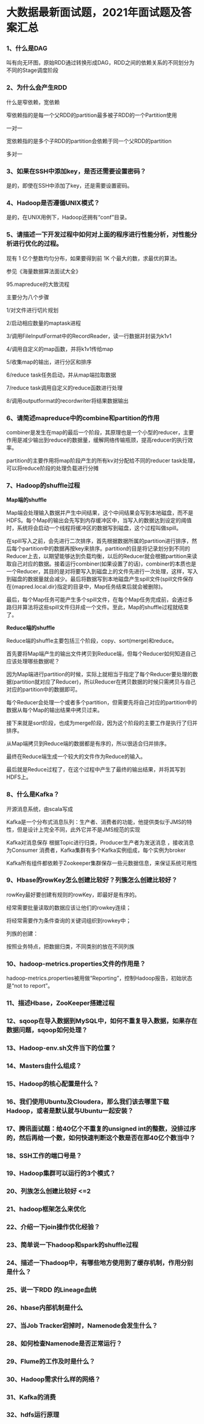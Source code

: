 # 大数据最新面试题，2021年面试题及答案汇总

### 1、什么是DAG

叫有向无环图，原始RDD通过转换形成DAG，RDD之间的依赖关系的不同划分为不同的Stage调度阶段


### 2、为什么会产生RDD

什么是窄依赖，宽依赖

窄依赖指的是每一个父RDD的partition最多被子RDD的一个Partition使用

一对一

宽依赖指的是多个子RDD的partition会依赖于同一个父RDD的partition

多对一


### 3、如果在SSH中添加key，是否还需要设置密码？

是的，即使在SSH中添加了key，还是需要设置密码。


### 4、Hadoop是否遵循UNIX模式？

是的，在UNIX用例下，Hadoop还拥有“conf”目录。


### 5、请描述一下开发过程中如何对上面的程序进行性能分析，对性能分析进行优化的过程。

现有 1 亿个整数均匀分布，如果要得到前 1K 个最大的数，求最优的算法。

参见《海量数据算法面试大全》

95.mapreduce的大致流程

主要分为八个步骤

1/对文件进行切片规划

2/启动相应数量的maptask进程

3/调用FileInputFormat中的RecordReader，读一行数据并封装为k1v1

4/调用自定义的map函数，并将k1v1传给map

5/收集map的输出，进行分区和排序

6/reduce task任务启动，并从map端拉取数据

7/reduce task调用自定义的reduce函数进行处理

8/调用outputformat的recordwriter将结果数据输出


### 6、请简述mapreduce中的combine和partition的作用

combiner是发生在map的最后一个阶段，其原理也是一个小型的reducer，主要作用是减少输出到reduce的数据量，缓解网络传输瓶颈，提高reducer的执行效率。

partition的主要作用将map阶段产生的所有kv对分配给不同的reducer task处理，可以将reduce阶段的处理负载进行分摊


### 7、Hadoop的shuffle过程

**Map端的shuffle**

Map端会处理输入数据并产生中间结果，这个中间结果会写到本地磁盘，而不是HDFS。每个Map的输出会先写到内存缓冲区中，当写入的数据达到设定的阈值时，系统将会启动一个线程将缓冲区的数据写到磁盘，这个过程叫做spill。

在spill写入之前，会先进行二次排序，首先根据数据所属的partition进行排序，然后每个partition中的数据再按key来排序。partition的目是将记录划分到不同的Reducer上去，以期望能够达到负载均衡，以后的Reducer就会根据partition来读取自己对应的数据。接着运行combiner(如果设置了的话)，combiner的本质也是一个Reducer，其目的是对将要写入到磁盘上的文件先进行一次处理，这样，写入到磁盘的数据量就会减少。最后将数据写到本地磁盘产生spill文件(spill文件保存在{mapred.local.dir}指定的目录中，Map任务结束后就会被删除)。

最后，每个Map任务可能产生多个spill文件，在每个Map任务完成前，会通过多路归并算法将这些spill文件归并成一个文件。至此，Map的shuffle过程就结束了。

**Reduce端的shuffle**

Reduce端的shuffle主要包括三个阶段，copy、sort(merge)和reduce。

首先要将Map端产生的输出文件拷贝到Reduce端，但每个Reducer如何知道自己应该处理哪些数据呢？

因为Map端进行partition的时候，实际上就相当于指定了每个Reducer要处理的数据(partition就对应了Reducer)，所以Reducer在拷贝数据的时候只需拷贝与自己对应的partition中的数据即可。

每个Reducer会处理一个或者多个partition，但需要先将自己对应的partition中的数据从每个Map的输出结果中拷贝过来。

接下来就是sort阶段，也成为merge阶段，因为这个阶段的主要工作是执行了归并排序。

从Map端拷贝到Reduce端的数据都是有序的，所以很适合归并排序。

最终在Reduce端生成一个较大的文件作为Reduce的输入。

最后就是Reduce过程了，在这个过程中产生了最终的输出结果，并将其写到HDFS上。


### 8、什么是Kafka？

开源消息系统，由scala写成

Kafka是一个分布式消息队列：生产者、消费者的功能，他提供类似于JMS的特性，但是设计上完全不同，此外它并不是JMS规范的实现

Kafka对消息保存 根据Topic进行归类，Producer生产者为发送消息 ，接收消息为Consumer 消费者，Kafka集群有多个Kafka实例组成，每个实例为broker

Kafka所有组件都依赖于Zookeeper集群保存一些元数据信息，来保证系统可用性


### 9、Hbase的rowKey怎么创建比较好？列簇怎么创建比较好？

rowKey最好要创建有规则的rowKey，即最好是有序的。

经常需要批量读取的数据应该让他们的rowkey连续；

将经常需要作为条件查询的关键词组织到rowkey中；

列族的创建：

按照业务特点，把数据归类，不同类别的放在不同列族


### 10、hadoop-metrics.properties文件的作用是？

hadoop-metrics.properties被用做“Reporting”，控制Hadoop报告，初始状态是“not to report”。


### 11、描述Hbase，ZooKeeper搭建过程
### 12、sqoop在导入数据到MySQL中，如何不重复导入数据，如果存在数据问题，sqoop如何处理？
### 13、Hadoop-env.sh文件当下的位置？
### 14、Masters由什么组成？
### 15、Hadoop的核心配置是什么？
### 16、我们使用Ubuntu及Cloudera，那么我们该去哪里下载Hadoop，或者是默认就与Ubuntu一起安装？
### 17、腾讯面试题：给40亿个不重复的unsigned int的整数，没排过序的，然后再给一个数，如何快速判断这个数是否在那40亿个数当中？
### 18、SSH工作的端口号是？
### 19、Hadoop集群可以运行的3个模式？
### 20、列族怎么创建比较好 <=2
### 21、hadoop框架怎么来优化
### 22、介绍一下join操作优化经验？
### 23、简单说一下hadoop和spark的shuffle过程
### 24、描述一下hadoop中，有哪些地方使用到了缓存机制，作用分别是什么？
### 25、说一下RDD 的Lineage血统
### 26、hbase内部机制是什么
### 27、当Job Tracker宕掉时，Namenode会发生什么？
### 28、如何检查Namenode是否正常运行？
### 29、Flume的工作及时是什么？
### 30、Hadoop需求什么样的网络？
### 31、Kafka的消费
### 32、hdfs运行原理





